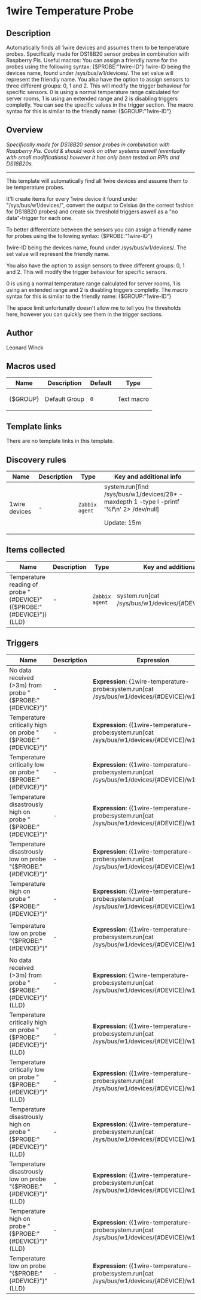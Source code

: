 # 1wire Temperature Probe

## Description

Automatically finds all 1wire devices and assumes them to be temperature probes. Specifically made for DS18B20 sensor probes in combination with Raspberry Pis. Useful macros: You can assign a friendly name for the probes using the following syntax: {$PROBE:"1wire-ID"} 1wire-ID being the devices name, found under /sys/bus/w1/devices/. The set value will represent the friendly name. You also have the option to assign sensors to three different groups: 0, 1 and 2. This will modify the trigger behaviour for specific sensors. 0 is using a normal temperature range calculated for server rooms, 1 is using an extended range and 2 is disabling triggers completly. You can see the specific values in the trigger section. The macro syntax for this is similar to the friendly name: {$GROUP:"1wire-ID"}

## Overview

*Specifically made for DS18B20 sensor probes in combination with Raspberry Pis. Could & should work on other systems aswell (eventually with small modifications) however it has only been tested on RPIs and DS18B20s.*




---


 This template will automatically find all 1wire devices and assume them to be temperature probes.


It'll create items for every 1wire device it found under "/sys/bus/w1/devices/", convert the output to Celsius (in the correct fashion for DS18B20 probes) and create six threshold triggers aswell as a "no data"-trigger for each one.


To better differentiate between the sensors you can assign a friendly name for probes using the following syntax: {$PROBE:"1wire-ID"}


1wire-ID being the devices name, found under /sys/bus/w1/devices/. The set value will represent the friendly name.


You also have the option to assign sensors to three different groups: 0, 1 and 2. This will modify the trigger behaviour for specific sensors.


0 is using a normal temperature range calculated for server rooms, 1 is using an extended range and 2 is disabling triggers completly. The macro syntax for this is similar to the friendly name: {$GROUP:"1wire-ID"}


The space limit unfortunatly doesn't allow me to tell you the thresholds here, however you can quickly see them in the trigger sections.

## Author

Leonard Winck

## Macros used

|Name|Description|Default|Type|
|----|-----------|-------|----|
|{$GROUP}|<p>Default Group</p>|`0`|Text macro|
## Template links

There are no template links in this template.

## Discovery rules

|Name|Description|Type|Key and additional info|
|----|-----------|----|----|
|1wire devices|<p>-</p>|`Zabbix agent`|system.run[find /sys/bus/w1/devices/28* -maxdepth 1 -type l -printf '%f\n' 2> /dev/null]<p>Update: 15m</p>|
## Items collected

|Name|Description|Type|Key and additional info|
|----|-----------|----|----|
|Temperature reading of probe "{#DEVICE}" ({$PROBE:"{#DEVICE}"}) (LLD)|<p>-</p>|`Zabbix agent`|system.run[cat /sys/bus/w1/devices/{#DEVICE}/w1_slave | tail -n +2  | cut -d= -f2-]<p>Update: 15s</p>|
## Triggers

|Name|Description|Expression|Priority|
|----|-----------|----------|--------|
|No data received (>3m) from probe "{$PROBE:"{#DEVICE}"}"|<p>-</p>|<p>**Expression**: {1wire-temperature-probe:system.run[cat /sys/bus/w1/devices/{#DEVICE}/w1_slave | tail -n +2 | cut -d= -f2-].nodata(180)}=1</p><p>**Recovery expression**: </p>|not classified|
|Temperature critically high on probe "{$PROBE:"{#DEVICE}"}"|<p>-</p>|<p>**Expression**: ({1wire-temperature-probe:system.run[cat /sys/bus/w1/devices/{#DEVICE}/w1_slave | tail -n +2 | cut -d= -f2-].avg(180)}>=30 and {1wire-temperature-probe:system.run[cat /sys/bus/w1/devices/{#DEVICE}/w1_slave | tail -n +2 | cut -d= -f2-].avg(180)}<33 and 0=0) or ({1wire-temperature-probe:system.run[cat /sys/bus/w1/devices/{#DEVICE}/w1_slave | tail -n +2 | cut -d= -f2-].avg(180)}>=35 and {1wire-temperature-probe:system.run[cat /sys/bus/w1/devices/{#DEVICE}/w1_slave | tail -n +2 | cut -d= -f2-].avg(180)}<38 and 0=1)</p><p>**Recovery expression**: </p>|average|
|Temperature critically low on probe "{$PROBE:"{#DEVICE}"}"|<p>-</p>|<p>**Expression**: ({1wire-temperature-probe:system.run[cat /sys/bus/w1/devices/{#DEVICE}/w1_slave | tail -n +2 | cut -d= -f2-].avg(180)}>=14 and {1wire-temperature-probe:system.run[cat /sys/bus/w1/devices/{#DEVICE}/w1_slave | tail -n +2 | cut -d= -f2-].avg(180)}<17 and 0=0) or ({1wire-temperature-probe:system.run[cat /sys/bus/w1/devices/{#DEVICE}/w1_slave | tail -n +2 | cut -d= -f2-].avg(180)}>=6 and {1wire-temperature-probe:system.run[cat /sys/bus/w1/devices/{#DEVICE}/w1_slave | tail -n +2 | cut -d= -f2-].avg(180)}<10 and 0=1)</p><p>**Recovery expression**: </p>|average|
|Temperature disastrously high on probe "{$PROBE:"{#DEVICE}"}"|<p>-</p>|<p>**Expression**: ({1wire-temperature-probe:system.run[cat /sys/bus/w1/devices/{#DEVICE}/w1_slave | tail -n +2 | cut -d= -f2-].last()}>=33 and 0=0) or ({1wire-temperature-probe:system.run[cat /sys/bus/w1/devices/{#DEVICE}/w1_slave | tail -n +2 | cut -d= -f2-].last()}>=38 and 0=1)</p><p>**Recovery expression**: </p>|disaster|
|Temperature disastrously low on probe "{$PROBE:"{#DEVICE}"}"|<p>-</p>|<p>**Expression**: ({1wire-temperature-probe:system.run[cat /sys/bus/w1/devices/{#DEVICE}/w1_slave | tail -n +2 | cut -d= -f2-].last()}<14 and {1wire-temperature-probe:system.run[cat /sys/bus/w1/devices/{#DEVICE}/w1_slave | tail -n +2 | cut -d= -f2-].nodata(35)}=0 and 0=0) or ({1wire-temperature-probe:system.run[cat /sys/bus/w1/devices/{#DEVICE}/w1_slave | tail -n +2 | cut -d= -f2-].last()}<6 and {1wire-temperature-probe:system.run[cat /sys/bus/w1/devices/{#DEVICE}/w1_slave | tail -n +2 | cut -d= -f2-].nodata(35)}=0 and 0=1)</p><p>**Recovery expression**: </p>|disaster|
|Temperature high on probe "{$PROBE:"{#DEVICE}"}"|<p>-</p>|<p>**Expression**: ({1wire-temperature-probe:system.run[cat /sys/bus/w1/devices/{#DEVICE}/w1_slave | tail -n +2 | cut -d= -f2-].avg(180)}>=27 and {1wire-temperature-probe:system.run[cat /sys/bus/w1/devices/{#DEVICE}/w1_slave | tail -n +2 | cut -d= -f2-].avg(180)}<30 and 0=0) or ({1wire-temperature-probe:system.run[cat /sys/bus/w1/devices/{#DEVICE}/w1_slave | tail -n +2 | cut -d= -f2-].avg(180)}>=32 and {1wire-temperature-probe:system.run[cat /sys/bus/w1/devices/{#DEVICE}/w1_slave | tail -n +2 | cut -d= -f2-].avg(180)}<35 and 0=1)</p><p>**Recovery expression**: </p>|warning|
|Temperature low on probe "{$PROBE:"{#DEVICE}"}"|<p>-</p>|<p>**Expression**: ({1wire-temperature-probe:system.run[cat /sys/bus/w1/devices/{#DEVICE}/w1_slave | tail -n +2 | cut -d= -f2-].avg(180)}>=17 and {1wire-temperature-probe:system.run[cat /sys/bus/w1/devices/{#DEVICE}/w1_slave | tail -n +2 | cut -d= -f2-].avg(180)}<20 and 0=0) or ({1wire-temperature-probe:system.run[cat /sys/bus/w1/devices/{#DEVICE}/w1_slave | tail -n +2 | cut -d= -f2-].avg(180)}>=10 and {1wire-temperature-probe:system.run[cat /sys/bus/w1/devices/{#DEVICE}/w1_slave | tail -n +2 | cut -d= -f2-].avg(180)}<14 and 0=1)</p><p>**Recovery expression**: </p>|warning|
|No data received (>3m) from probe "{$PROBE:"{#DEVICE}"}" (LLD)|<p>-</p>|<p>**Expression**: {1wire-temperature-probe:system.run[cat /sys/bus/w1/devices/{#DEVICE}/w1_slave | tail -n +2 | cut -d= -f2-].nodata(180)}=1</p><p>**Recovery expression**: </p>|not classified|
|Temperature critically high on probe "{$PROBE:"{#DEVICE}"}" (LLD)|<p>-</p>|<p>**Expression**: ({1wire-temperature-probe:system.run[cat /sys/bus/w1/devices/{#DEVICE}/w1_slave | tail -n +2 | cut -d= -f2-].avg(180)}>=30 and {1wire-temperature-probe:system.run[cat /sys/bus/w1/devices/{#DEVICE}/w1_slave | tail -n +2 | cut -d= -f2-].avg(180)}<33 and 0=0) or ({1wire-temperature-probe:system.run[cat /sys/bus/w1/devices/{#DEVICE}/w1_slave | tail -n +2 | cut -d= -f2-].avg(180)}>=35 and {1wire-temperature-probe:system.run[cat /sys/bus/w1/devices/{#DEVICE}/w1_slave | tail -n +2 | cut -d= -f2-].avg(180)}<38 and 0=1)</p><p>**Recovery expression**: </p>|average|
|Temperature critically low on probe "{$PROBE:"{#DEVICE}"}" (LLD)|<p>-</p>|<p>**Expression**: ({1wire-temperature-probe:system.run[cat /sys/bus/w1/devices/{#DEVICE}/w1_slave | tail -n +2 | cut -d= -f2-].avg(180)}>=14 and {1wire-temperature-probe:system.run[cat /sys/bus/w1/devices/{#DEVICE}/w1_slave | tail -n +2 | cut -d= -f2-].avg(180)}<17 and 0=0) or ({1wire-temperature-probe:system.run[cat /sys/bus/w1/devices/{#DEVICE}/w1_slave | tail -n +2 | cut -d= -f2-].avg(180)}>=6 and {1wire-temperature-probe:system.run[cat /sys/bus/w1/devices/{#DEVICE}/w1_slave | tail -n +2 | cut -d= -f2-].avg(180)}<10 and 0=1)</p><p>**Recovery expression**: </p>|average|
|Temperature disastrously high on probe "{$PROBE:"{#DEVICE}"}" (LLD)|<p>-</p>|<p>**Expression**: ({1wire-temperature-probe:system.run[cat /sys/bus/w1/devices/{#DEVICE}/w1_slave | tail -n +2 | cut -d= -f2-].last()}>=33 and 0=0) or ({1wire-temperature-probe:system.run[cat /sys/bus/w1/devices/{#DEVICE}/w1_slave | tail -n +2 | cut -d= -f2-].last()}>=38 and 0=1)</p><p>**Recovery expression**: </p>|disaster|
|Temperature disastrously low on probe "{$PROBE:"{#DEVICE}"}" (LLD)|<p>-</p>|<p>**Expression**: ({1wire-temperature-probe:system.run[cat /sys/bus/w1/devices/{#DEVICE}/w1_slave | tail -n +2 | cut -d= -f2-].last()}<14 and {1wire-temperature-probe:system.run[cat /sys/bus/w1/devices/{#DEVICE}/w1_slave | tail -n +2 | cut -d= -f2-].nodata(35)}=0 and 0=0) or ({1wire-temperature-probe:system.run[cat /sys/bus/w1/devices/{#DEVICE}/w1_slave | tail -n +2 | cut -d= -f2-].last()}<6 and {1wire-temperature-probe:system.run[cat /sys/bus/w1/devices/{#DEVICE}/w1_slave | tail -n +2 | cut -d= -f2-].nodata(35)}=0 and 0=1)</p><p>**Recovery expression**: </p>|disaster|
|Temperature high on probe "{$PROBE:"{#DEVICE}"}" (LLD)|<p>-</p>|<p>**Expression**: ({1wire-temperature-probe:system.run[cat /sys/bus/w1/devices/{#DEVICE}/w1_slave | tail -n +2 | cut -d= -f2-].avg(180)}>=27 and {1wire-temperature-probe:system.run[cat /sys/bus/w1/devices/{#DEVICE}/w1_slave | tail -n +2 | cut -d= -f2-].avg(180)}<30 and 0=0) or ({1wire-temperature-probe:system.run[cat /sys/bus/w1/devices/{#DEVICE}/w1_slave | tail -n +2 | cut -d= -f2-].avg(180)}>=32 and {1wire-temperature-probe:system.run[cat /sys/bus/w1/devices/{#DEVICE}/w1_slave | tail -n +2 | cut -d= -f2-].avg(180)}<35 and 0=1)</p><p>**Recovery expression**: </p>|warning|
|Temperature low on probe "{$PROBE:"{#DEVICE}"}" (LLD)|<p>-</p>|<p>**Expression**: ({1wire-temperature-probe:system.run[cat /sys/bus/w1/devices/{#DEVICE}/w1_slave | tail -n +2 | cut -d= -f2-].avg(180)}>=17 and {1wire-temperature-probe:system.run[cat /sys/bus/w1/devices/{#DEVICE}/w1_slave | tail -n +2 | cut -d= -f2-].avg(180)}<20 and 0=0) or ({1wire-temperature-probe:system.run[cat /sys/bus/w1/devices/{#DEVICE}/w1_slave | tail -n +2 | cut -d= -f2-].avg(180)}>=10 and {1wire-temperature-probe:system.run[cat /sys/bus/w1/devices/{#DEVICE}/w1_slave | tail -n +2 | cut -d= -f2-].avg(180)}<14 and 0=1)</p><p>**Recovery expression**: </p>|warning|
